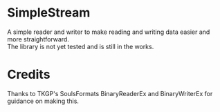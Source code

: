 # SimpleStream
A simple reader and writer to make reading and writing data easier and more straightforward.  
The library is not yet tested and is still in the works.

# Credits
Thanks to TKGP's SoulsFormats BinaryReaderEx and BinaryWriterEx for guidance on making this.